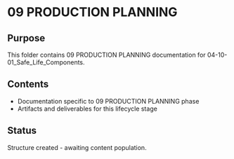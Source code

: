 # 09 PRODUCTION PLANNING

## Purpose
This folder contains 09 PRODUCTION PLANNING documentation for 04-10-01_Safe_Life_Components.

## Contents
- Documentation specific to 09 PRODUCTION PLANNING phase
- Artifacts and deliverables for this lifecycle stage

## Status
Structure created - awaiting content population.
